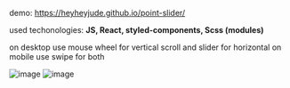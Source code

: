 demo: https://heyheyjude.github.io/point-slider/

used techonologies: **JS, React, styled-components, Scss (modules)**

on desktop use mouse wheel for vertical scroll and slider for horizontal
on mobile use swipe for both

![image](https://user-images.githubusercontent.com/77698343/115105429-7b0f9a00-9f67-11eb-90b0-a14453b2c798.png) 
![image](https://user-images.githubusercontent.com/77698343/115105435-882c8900-9f67-11eb-9135-8cd304ea2e12.png)
